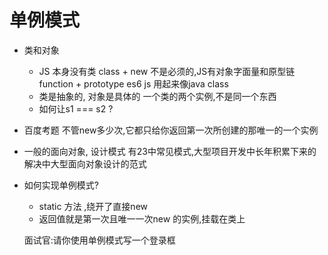 # 单例模式

- 类和对象
    - JS 本身没有类
    class + new 不是必须的,JS有对象字面量和原型链
    function + prototype
    es6 js 用起来像java class 
    - 类是抽象的, 对象是具体的
        一个类的两个实例,不是同一个东西
    - 如何让s1 === s2 ?
- 百度考题
    不管new多少次,它都只给你返回第一次所创建的那唯一的一个实例
- 一般的面向对象, 设计模式 有23中常见模式,大型项目开发中长年积累下来的
    解决中大型面向对象设计的范式

- 如何实现单例模式?
    - static 方法 ,绕开了直接new
    - 返回值就是第一次且唯一一次new 的实例,挂载在类上

    面试官:请你使用单例模式写一个登录框
